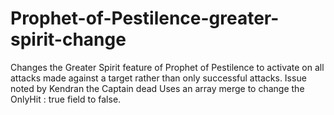# Prophet-of-Pestilence-greater-spirit-change
Changes the Greater Spirit feature of Prophet of Pestilence to activate on all attacks made against a target rather than only successful attacks.
Issue noted by Kendran the Captain dead
Uses an array merge to change the OnlyHit : true field to false.
